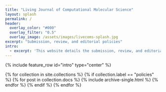 ```yaml
---
title: "Living Journal of Computational Molecular Science"
layout: splash
permalink: /
header:
  overlay_color: "#000"
  overlay_filter: "0.5"
  overlay_image: /assets/images/livecoms-splash.jpg
excerpt: "Submission, review, and editorial policies"
intro: 
  - excerpt: 'This website details the submission, review, and editorial policies of LiveCoMS, the Living Journal of Computational Molecular Science. Please visit [www.livecomsjournal.org](www.livecomsjournal.org) for more information.'
---
```


{% include feature_row id="intro" type="center" %}

{% for collection in site.collections %}
  {% if collection.label == "policies" %}
    {% for post in collection.docs %}
      {% include archive-single.html %}
    {% endfor %}
  {% endif %}
{% endfor %}

